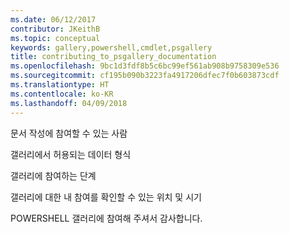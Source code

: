 ```yaml
---
ms.date: 06/12/2017
contributor: JKeithB
ms.topic: conceptual
keywords: gallery,powershell,cmdlet,psgallery
title: contributing_to_psgallery_documentation
ms.openlocfilehash: 9bc1d3fdf8b5c6bc99ef561ab908b9758309e536
ms.sourcegitcommit: cf195b090b3223fa4917206dfec7f0b603873cdf
ms.translationtype: HT
ms.contentlocale: ko-KR
ms.lasthandoff: 04/09/2018
---
```

문서 작성에 참여할 수 있는 사람

갤러리에서 허용되는 데이터 형식

갤러리에 참여하는 단계

갤러리에 대한 내 참여를 확인할 수 있는 위치 및 시기

POWERSHELL 갤러리에 참여해 주셔서 감사합니다.